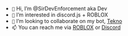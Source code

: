  - `👋` Hi, I’m @SirDevEnforcement aka Dev
 - `👀` I’m interested in discord.js + ROBLOX
 - `💞️` I’m looking to collaborate on my bot, [Tekno](https://github.com/SirDevEnforcement/TeknoOfficial)
 - `📫` You can reach me via [ROBLOX](https://www.roblox.com/users/1274149672/profile) or [Discord](https://discord.gg/8qnMgRUuHJ)
